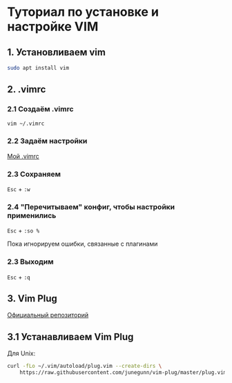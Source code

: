 # Туториал по установке и настройке VIM

## 1. Установливаем vim

```bash
sudo apt install vim
```

## 2. .vimrc

### 2.1 Создаём .vimrc

```bash
vim ~/.vimrc
```
### 2.2 Задаём настройки
  [Мой .vimrc](./.vimrc)

### 2.3 Сохраняем
`Esc` + `:w`

### 2.4 "Перечитываем" конфиг, чтобы настройки применились
`Esc` + `:so %`

Пока игнорируем ошибки, связанные с плагинами

### 2.3 Выходим
`Esc` + `:q`


## 3. Vim Plug

[Официальный репозиторий](https://github.com/junegunn/vim-plug)

## 3.1 Устанавливаем Vim Plug

Для Unix: 

```sh
curl -fLo ~/.vim/autoload/plug.vim --create-dirs \
    https://raw.githubusercontent.com/junegunn/vim-plug/master/plug.vim
```

